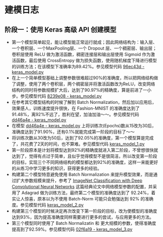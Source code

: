# 建模日志
## 阶段一：使用 Keras 高级 API 创建模型
- 第一个模型简单起见，能让模型能正常运行就成；因此网络结构为：输入层、一个卷积层、一个MaxPooling层、一个 Dropout 层、一个稠密层、输出层；卷积层使用 ReLU 做为激活函数，稠密连接层和输出层使用 Sigmoid 作为激活函数，最后使用 CrossEntropy 做为损失函数，使用随机梯度下降进行模型的训练方法；在该模型下准确率为89.42%。参见模型代码 [96ec43d - keras_model.py](https://github.com/kai-zhong/discover-intelligence/blob/96ec43d97740f59f81405845e80f6aebd1700bd2/cnn_practice/keras_model.py)
- 在上一个简单模型基础上调整参数很难超过90%的准确度，所以把网络结构做了调整，使用了两个卷积层，两个稠密层并将激活函数改为ReLU，改变网络结构的同时将参数规模扩大后，达到了90.97%的精确度，算是前进了一小步。参见模型代码 [8239e08 - keras_model.py](https://github.com/kai-zhong/discover-intelligence/blob/8239e08077dba39ef9da7c30b40974cbd8a50e9a/cnn_practice/keras_model.py)
- 在参考其它模型结构的时候了解到 Batch Normalization，然后加以应用后，效果感人，训练速度提升很快，在 Fashion-MNIST 的准确度达到了91.48%，离92%不远了，胜利在望，加油加油～～。参见模型代码 [dd46a4e - keras_model.py](https://github.com/kai-zhong/discover-intelligence/blob/dd46a4e629b76acdaeda1c450cfde6dd676c711a/cnn_practice/keras_model.py)
- 在模型 [dd46a4e - keras_model.py](https://github.com/kai-zhong/discover-intelligence/blob/dd46a4e629b76acdaeda1c450cfde6dd676c711a/cnn_practice/keras_model.py) 上将训练次(Epochs)数从15改为30后，准确度达到了91.90%，还有0.1%就能完成第一阶段的目标了～～
- 将训练次数从30改为50后，达到了92.05%的准确度，第一个模型算是完成了，共花费了2天的时间，也不算难。参见模型代码 [keras_model_1.py](https://github.com/kai-zhong/discover-intelligence/blob/master/cnn_practice/keras_model_1.py)
- 第一阶段原本是计划将模型达到92%的精确度就进入第二阶段，不曾想很快就达到了，觉得有点过于简单，且似乎觉得模型不是很简洁，所以改变第一阶段的目标，实现三个不同网络结构的模型都达到92%的准确度，这样一来能更好的从练习中学习更多的知识，获得更多的经验。
- 构建第二个模型特意避免使用 Batch Normalization 来提升模型效果，而是通过扩大参数规模来提升，参考了 [ImageNet Classification with Deep Convolutional Neural Networks](https://papers.nips.cc/paper/4824-imagenet-classification-with-deep-convolutional-neural-networks.pdf) 这篇经典论文中网络模型参数的配置，并采用了 Adagrad 做为训练方法，最终第二个模型的准确度达到了 92.24%，着实让人惊喜，原本以为不使用 Batch-Norm 可能只会勉强达到 92% 的准确度。参见模型代码  [keras_model_2.py](https://github.com/kai-zhong/discover-intelligence/blob/master/cnn_practice/keras_model_2.py)
- 构建第三个模型的时候决定再次改变下第一阶段的目标，改为使模型的准确度达到93%，因为提高准确度同样需要进行更多的尝试，与应用更多的方法。
- 第三个模型同时使用了 Batch Normalizatin 和 更大规模的参数，使得准确度提高到了92.59%。参见模型代码 [02f6a19 - keras_model_3.py](https://github.com/kai-zhong/discover-intelligence/blob/02f6a19ae329539241ee8c9b2277461907e20791/cnn_practice/keras_model_3.py)
